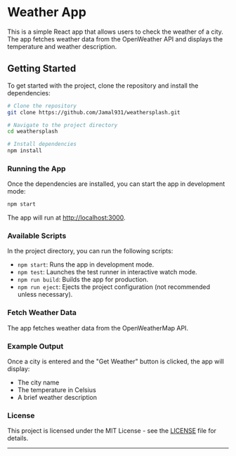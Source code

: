 # Weather App

This is a simple React app that allows users to check the weather of a city. The app fetches weather data from the OpenWeather API and displays the temperature and weather description.

## Getting Started

To get started with the project, clone the repository and install the dependencies:

```bash
# Clone the repository
git clone https://github.com/Jamal931/weathersplash.git

# Navigate to the project directory
cd weathersplash

# Install dependencies
npm install
```

### Running the App

Once the dependencies are installed, you can start the app in development mode:

```bash
npm start
```

The app will run at [http://localhost:3000](http://localhost:3000).

### Available Scripts

In the project directory, you can run the following scripts:

- `npm start`: Runs the app in development mode.
- `npm test`: Launches the test runner in interactive watch mode.
- `npm run build`: Builds the app for production.
- `npm run eject`: Ejects the project configuration (not recommended unless necessary).

### Fetch Weather Data

The app fetches weather data from the OpenWeatherMap API. 
### Example Output

Once a city is entered and the "Get Weather" button is clicked, the app will display:
- The city name
- The temperature in Celsius
- A brief weather description

### License

This project is licensed under the MIT License - see the [LICENSE](LICENSE) file for details.

---


